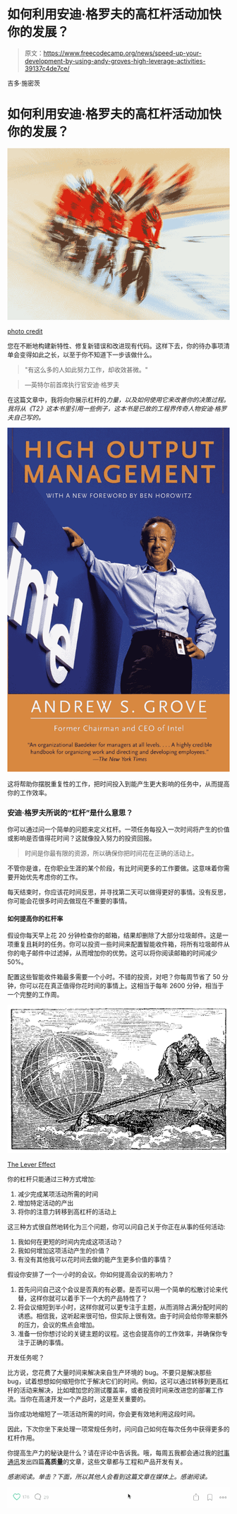 # 如何利用安迪·格罗夫的高杠杆活动加快你的发展？

> 原文：<https://www.freecodecamp.org/news/speed-up-your-development-by-using-andy-groves-high-leverage-activities-39137c4de7ce/>

吉多·施密茨

# 如何利用安迪·格罗夫的高杠杆活动加快你的发展？

![p8GxkY4pDv247AAXbok4GpQA-qhu5QRtLNW9](img/4e3e1a66d85f32bbf32e70a0b5d4f9b0.png)

[photo credit](https://unsplash.com)

您在不断地构建新特性、修复新错误和改进现有代码。这样下去，你的待办事项清单会变得如此之长，以至于你不知道下一步该做什么。

> "有这么多的人如此努力工作，却收效甚微。"

> —英特尔前首席执行官安迪·格罗夫

在这篇文章中，我将向你展示杠杆的*力量，以及如何使用它来改善你的决策过程。我将从《T2》这本书里引用一些例子，这本书是已故的工程界传奇人物安迪·格罗夫自己写的。*

![d-F-QDo7YfgVrrr17dHadoNQly8hgGq9F62Z](img/4401dbda3a150cd6c1c6b020c2988b2b.png)

这将帮助你摆脱重复性的工作，把时间投入到能产生更大影响的任务中，从而提高你的工作效率。

### 安迪·格罗夫所说的“杠杆”是什么意思？

你可以通过问一个简单的问题来定义杠杆。一项任务每投入一次时间将产生的价值或影响是否值得花时间？这就像投入努力的投资回报。

> 时间是你最有限的资源，所以确保你把时间花在正确的活动上。

不管你是谁，在你职业生涯的某个阶段，有比时间更多的工作要做。这意味着你需要开始优先考虑你的工作。

每天结束时，你应该花时间反思，并寻找第二天可以做得更好的事情。没有反思，你可能会花很多时间去做现在不重要的事情。

#### **如何提高你的杠杆率**

假设你每天早上花 20 分钟检查你的邮箱，结果却删除了大部分垃圾邮件。这是一项重复且耗时的任务。你可以投资一些时间来配置智能收件箱，将所有垃圾邮件从你的电子邮件中过滤掉，从而增加你的优势。这可以将你阅读邮箱的时间减少 50%。

配置这些智能收件箱最多需要一个小时。不错的投资，对吧？你每周节省了 50 分钟，你可以花在真正值得你花时间的事情上。这相当于每年 2600 分钟，相当于一个完整的工作周。

![4ApabvLbWkp5W0z0Y3Pn35GkxznZrRsV4VDg](img/62eca4c050d6755de137e86bfeca512f.png)

[The Lever Effect](https://en.wikipedia.org/wiki/Lever)

你的杠杆只能通过三种方式增加:

1.  减少完成某项活动所需的时间
2.  增加特定活动的产出
3.  将你的注意力转移到高杠杆的活动上

这三种方式很自然地转化为三个问题，你可以问自己关于你正在从事的任何活动:

1.  我如何在更短的时间内完成这项活动？
2.  我如何增加这项活动产生的价值？
3.  有没有其他我可以花时间去做的能产生更多价值的事情？

假设你安排了一个一小时的会议。你如何提高会议的影响力？

1.  首先问问自己这个会议是否真的有必要。是否可以用一个简单的松散讨论来代替，这样你就可以着手下一个大的产品特性了？
2.  将会议缩短到半小时，这样你就可以更专注于主题，从而消除占满分配时间的诱惑。相信我，这听起来很可怕，但实际上很有效。由于时间会给你带来额外的压力，会议的焦点会增加。
3.  准备一份你想讨论的关键主题的议程。这也会提高你的工作效率，并确保你专注于正确的事情。

开发任务呢？

比方说，您花费了大量时间来解决来自生产环境的 bug。不要只是解决那些 bug，试着想想如何缩短你忙于解决它们的时间。例如，这可以通过转移到更高杠杆的活动来解决，比如增加您的测试覆盖率，或者投资时间来改进您的部署工作流。当你在高速开发一个产品时，这是至关重要的。

当你成功地缩短了一项活动所需的时间，你会更有效地利用这段时间。

因此，下次你坐下来处理一项常规任务时，问问自己如何在每次任务中获得更多的杠杆作用。

你提高生产力的秘诀是什么？请在评论中告诉我。哦，每周五我都会通过我的[时事通讯](https://www.getrevue.co/profile/guidsen)发出四篇**高质量**的文章，这些文章都与工程和产品开发有关。

*感谢阅读。单击？下面，所以其他人会看到这篇文章在媒体上。感谢阅读。*

![qB4HYEv1nxz6zfGIlzfAw2BzzQEbnLUkpot0](img/e3860dc246f01af49fe442ae31285d2c.png)